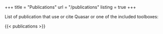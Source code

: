 +++
title = "Publications"
url = "/publications"
listing = true
+++

List of publication that use or cite Quasar or one of the included toolboxes:

{{< publications >}}